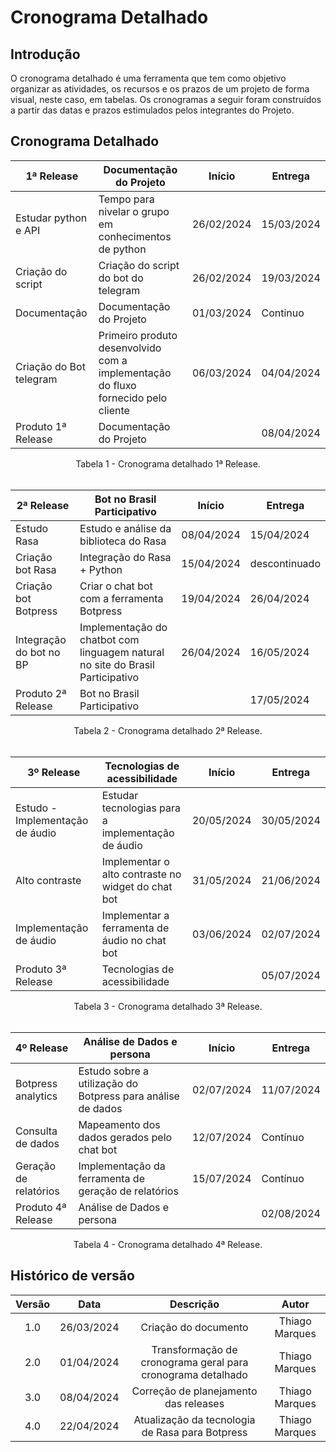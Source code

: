 # Cronograma Detalhado

## Introdução

O cronograma detalhado é uma ferramenta que tem como objetivo organizar as atividades, os recursos e os prazos de um projeto de forma visual, neste caso, em tabelas. Os cronogramas a seguir foram construídos a partir das datas e prazos estimulados pelos integrantes do Projeto.</p>

## Cronograma Detalhado

| 1ª Release               | Documentação do Projeto                                       | Início      | Entrega      |
|--------------------------|---------------------------------------------------------------|-------------|--------------|
| Estudar python e API     | Tempo para nivelar o grupo em conhecimentos de python         | 26/02/2024  | 15/03/2024   |
| Criação do script        | Criação do script do bot do telegram                          | 26/02/2024  | 19/03/2024   |
| Documentação             | Documentação do Projeto                                       | 01/03/2024  | Continuo     |
| Criação do Bot telegram  | Primeiro produto desenvolvido com a implementação do fluxo fornecido pelo cliente | 06/03/2024  | 04/04/2024   |
| Produto 1ª Release       | Documentação do Projeto                                       |             | 08/04/2024   |

<figcaption align="center">Tabela 1 - Cronograma detalhado 1ª Release.</figcaption>  
<br/>

| 2ª Release               | Bot no Brasil Participativo                                   | Início      | Entrega      |
|--------------------------|---------------------------------------------------------------|-------------|--------------|
| Estudo Rasa              | Estudo e análise da biblioteca do Rasa                        | 08/04/2024  |  15/04/2024  |
| Criação bot Rasa         | Integração do Rasa + Python                                   | 15/04/2024  |descontinuado |
| Criação bot Botpress     | Criar o chat bot com a ferramenta Botpress                    | 19/04/2024  |  26/04/2024  |
| Integração do bot no BP  | Implementação do chatbot com linguagem natural no site do Brasil Participativo| 26/04/2024 | 16/05/2024 |
| Produto 2ª Release       | Bot no Brasil Participativo                                   |             | 17/05/2024   |

<figcaption align="center">Tabela 2 - Cronograma detalhado 2ª Release.</figcaption>
<br/>

| 3º Release               | Tecnologias de acessibilidade                                 | Início      | Entrega      |
|--------------------------|---------------------------------------------------------------|-------------|--------------|
| Estudo - Implementação de áudio   | Estudar tecnologias para a implementação de áudio    | 20/05/2024  |  30/05/2024  |
| Alto contraste           | Implementar o alto contraste no widget do chat bot            | 31/05/2024  |  21/06/2024  |
| Implementação de áudio   | Implementar a ferramenta de áudio no chat bot                 | 03/06/2024  |  02/07/2024  |
| Produto 3ª Release       | Tecnologias de acessibilidade                                 |             |  05/07/2024  |

<figcaption align="center">Tabela 3 - Cronograma detalhado 3ª Release.</figcaption>
<br/>

| 4º Release               | Análise de Dados e persona                                    | Início      | Entrega      |
|--------------------------|---------------------------------------------------------------|-------------|--------------|
| Botpress analytics       | Estudo sobre a utilização do Botpress para análise de dados   | 02/07/2024  |  11/07/2024  |
| Consulta de dados        | Mapeamento dos dados gerados pelo chat bot                    | 12/07/2024  |   Contínuo   |
| Geração de relatórios    | Implementação da ferramenta de geração de relatórios          | 15/07/2024  |   Contínuo   |
| Produto 4ª Release       | Análise de Dados e persona                                    |             |  02/08/2024  |

<figcaption align="center">Tabela 4 - Cronograma detalhado 4ª Release.</figcaption>


## Histórico de versão

| Versão |    Data    |                       Descrição                             |      Autor       |
| :----: | :--------: | :---------------------------------------------------------: | :--------------: |
|  1.0   | 26/03/2024 |           Criação do documento                              |  Thiago Marques  |
|  2.0   | 01/04/2024 |Transformação de cronograma geral para cronograma detalhado  |  Thiago Marques  |
|  3.0   | 08/04/2024 |         Correção de planejamento das releases               |  Thiago Marques  |
|  4.0   | 22/04/2024 |      Atualização da tecnologia de Rasa para Botpress        |  Thiago Marques  |